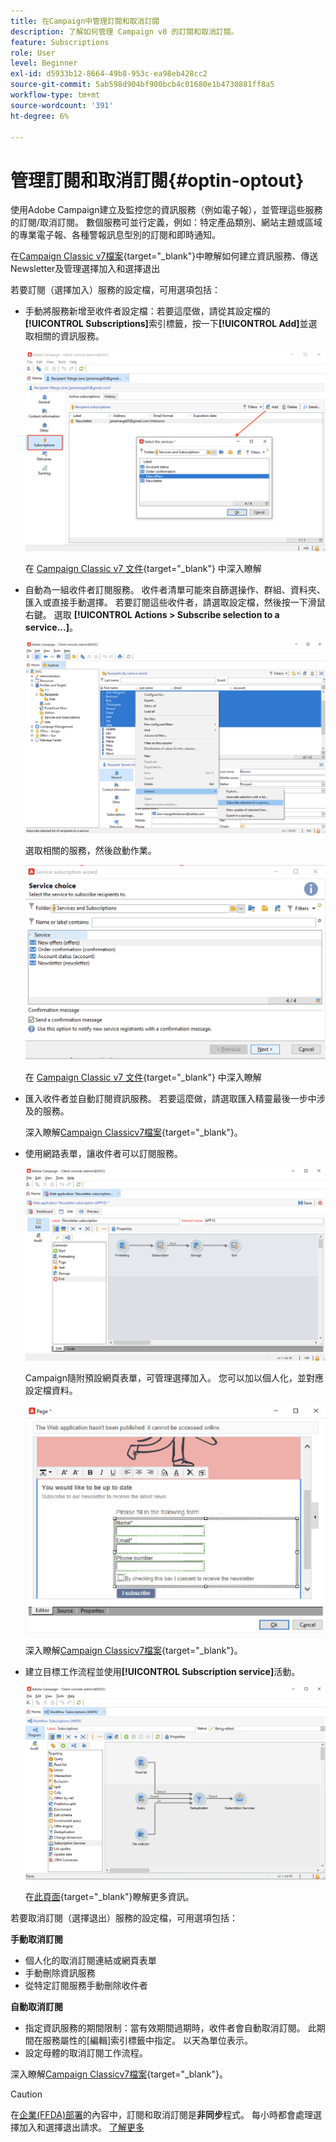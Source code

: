 ```yaml
---
title: 在Campaign中管理訂閱和取消訂閱
description: 了解如何管理 Campaign v8 的訂閱和取消訂閱。
feature: Subscriptions
role: User
level: Beginner
exl-id: d5933b12-8664-49b8-953c-ea98eb428cc2
source-git-commit: 5ab598d904bf900bcb4c01680e1b4730881ff8a5
workflow-type: tm+mt
source-wordcount: '391'
ht-degree: 6%

---
```


# 管理訂閱和取消訂閱{#optin-optout}

使用Adobe Campaign建立及監控您的資訊服務（例如電子報），並管理這些服務的訂閱/取消訂閱。 數個服務可並行定義，例如：特定產品類別、網站主題或區域的專業電子報、各種警報訊息型別的訂閱和即時通知。

在[Campaign Classic v7檔案](https://experienceleague.adobe.com/docs/campaign-classic/using/sending-messages/subscriptions-and-referrals/managing-subscriptions.html){target="_blank"}中瞭解如何建立資訊服務、傳送Newsletter及管理選擇加入和選擇退出

若要訂閱（選擇加入）服務的設定檔，可用選項包括：

* 手動將服務新增至收件者設定檔：若要這麼做，請從其設定檔的&#x200B;**[!UICONTROL Subscriptions]**&#x200B;索引標籤，按一下&#x200B;**[!UICONTROL Add]**&#x200B;並選取相關的資訊服務。

  ![](assets/subscribe-to-a-service.png)

  在 [Campaign Classic v7 文件](https://experienceleague.adobe.com/docs/campaign-classic/using/getting-started/profile-management/editing-a-profile.html#deliveries-tab){target="_blank"} 中深入瞭解

* 自動為一組收件者訂閱服務。 收件者清單可能來自篩選操作、群組、資料夾、匯入或直接手動選擇。 若要訂閱這些收件者，請選取設定檔，然後按一下滑鼠右鍵。 選取 **[!UICONTROL Actions > Subscribe selection to a service...]**。

  ![](assets/subscribe-selection.png)

  選取相關的服務，然後啟動作業。

  ![](assets/subscribe-confirm.png)

  在 [Campaign Classic v7 文件](https://experienceleague.adobe.com/docs/campaign-classic/using/getting-started/profile-management/editing-a-profile.html#deliveries-tab){target="_blank"} 中深入瞭解


* 匯入收件者並自動訂閱資訊服務。 若要這麼做，請選取匯入精靈最後一步中涉及的服務。

  深入瞭解[Campaign Classicv7檔案](https://experienceleague.adobe.com/docs/campaign-classic/using/getting-started/importing-and-exporting-data/generic-imports-exports/executing-import-jobs.html#step-5---additional-step-when-importing-recipients){target="_blank"}。

* 使用網路表單，讓收件者可以訂閱服務。

  ![](assets/opt-in-webapp.png)

  Campaign隨附預設網頁表單，可管理選擇加入。 您可以加以個人化，並對應設定檔資料。

  ![](assets/web-app.png)

  深入瞭解[Campaign Classicv7檔案](https://experienceleague.adobe.com/docs/campaign-classic/using/designing-content/web-forms/use-cases--web-forms.html#create-a-subscription--form-with-double-opt-in){target="_blank"}。


* 建立目標工作流程並使用&#x200B;**[!UICONTROL Subscription service]**&#x200B;活動。

  ![](assets/wf-subscription.png)

  在[此頁面](https://experienceleague.adobe.com/docs/campaign/automation/workflows/wf-activities/targeting-activities/subscription-services.html){target="_blank"}瞭解更多資訊。

若要取消訂閱（選擇退出）服務的設定檔，可用選項包括：

**手動取消訂閱**

* 個人化的取消訂閱連結或網頁表單
* 手動刪除資訊服務
* 從特定訂閱服務手動刪除收件者

**自動取消訂閱**

* 指定資訊服務的期間限制：當有效期間過期時，收件者會自動取消訂閱。 此期間在服務屬性的[編輯]索引標籤中指定。 以天為單位表示。
* 設定母體的取消訂閱工作流程。

深入瞭解[Campaign Classicv7檔案](https://experienceleague.adobe.com/docs/campaign-classic/using/sending-messages/subscriptions-and-referrals/managing-subscriptions.html#unsubscribing-a-recipient-from-a-service){target="_blank"}。


>[!CAUTION]
>
>在[企業(FFDA)部署](../architecture/enterprise-deployment.md)的內容中，訂閱和取消訂閱是&#x200B;**非同步**&#x200B;程式。 每小時都會處理選擇加入和選擇退出請求。 [了解更多](../architecture/new-apis.md#sub-apis)

<!--
You can also enable your delivery recipients to forward messages to a friend. To do this, insert the relevant links into your delivery. You may then track this sharing process as well as the number of visits to the concerned pages. 

For more on this capability, refer to [Campaign Classic v7 documentation](https://experienceleague.adobe.com/docs/campaign-classic/using/sending-messages/subscriptions-and-referrals/viral-and-social-marketing.html#viral-marketing--forward-to-a-friend){target="_blank"}
-->
